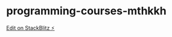 # programming-courses-mthkkh

[Edit on StackBlitz ⚡️](https://stackblitz.com/edit/programming-courses-mthkkh)